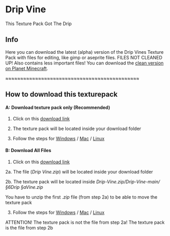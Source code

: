 # Drip Vine
 This Texture Pack Got The Drip

## Info
 Here you can download the latest (alpha) version of the Drip Vines Texture Pack with files for editing, like gimp or aseprite files.
 FILES NOT CLEANED UP! Also contains less important files! You can download the [clean version on Planet Minecraft](https://www.planetminecraft.com/texture-pack/drip-vine/).
 
 ≈≈≈≈≈≈≈≈≈≈≈≈≈≈≈≈≈≈≈≈≈≈≈≈≈≈≈≈≈≈≈≈≈≈≈≈≈≈≈≈≈≈≈≈≈
 
## How to download this texturepack
 
#### A: Download texture pack only (Recommended)

   1.  Click on this [download link](https://github.com/frelindo/Drip-Vine/raw/main/%C2%A76Drip%20%C2%A7aVine.zip)
   
   2.  The texture pack will be located inside your download folder
   
   3.  Follow the steps for [Windows](https://www.wikihow.com/Download-a-Texture-Pack-in-Minecraft#Installing-in-Windows) / [Mac](https://www.wikihow.com/Download-a-Texture-Pack-in-Minecraft#Installing-in-Mac-OS-X) / [Linux](https://www.wikihow.com/Download-a-Texture-Pack-in-Minecraft#Installing-in-Linux)
   

#### B: Download All Files             
    
   1.  Click on this [download link](https://github.com/frelindo/Drip-Vine/archive/main.zip)
   
   2a. The file (*Drip Vine.zip*) will be located inside your download folder
   
   2b. The texture pack will be located inside 
*Drip-Vine.zip/Drip-Vine-main/§6Drip §aVine.zip*

   You have to unzip the first *.zip* file (from step 2a) to be able to move the texture pack
            
   3.  Follow the steps for [Windows](https://www.wikihow.com/Download-a-Texture-Pack-in-Minecraft#Installing-in-Windows) / [Mac](https://www.wikihow.com/Download-a-Texture-Pack-in-Minecraft#Installing-in-Mac-OS-X) / [Linux](https://www.wikihow.com/Download-a-Texture-Pack-in-Minecraft#Installing-in-Linux)
   
   ATTENTION! The texture pack is not the file from step 2a! The texture pack is the file from step 2b

 
